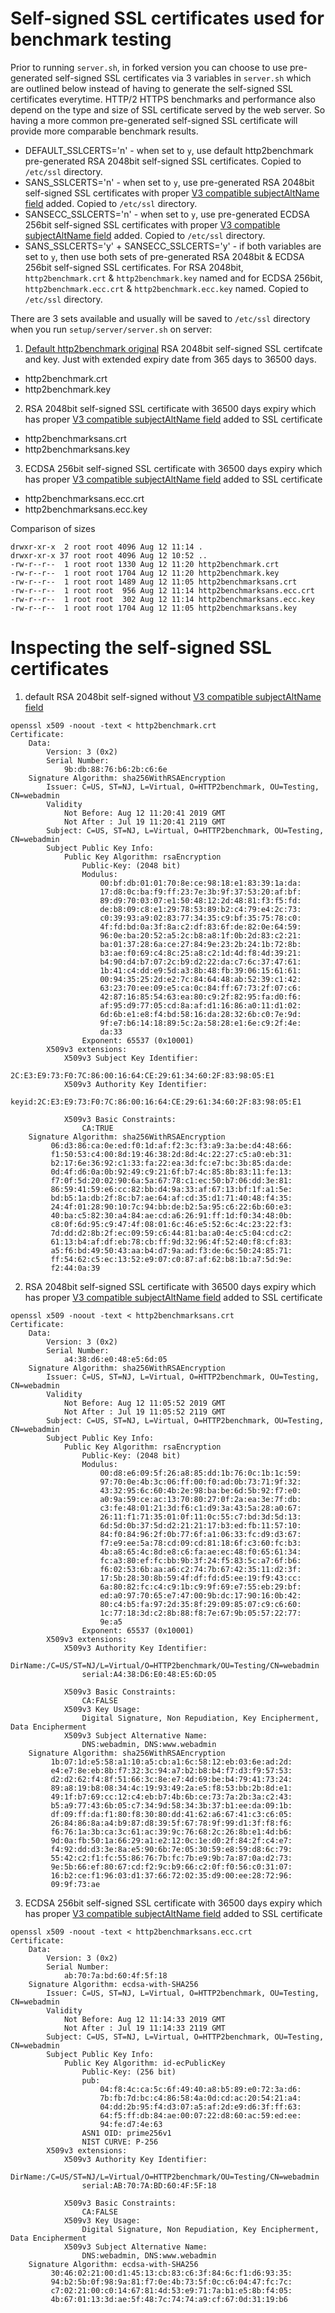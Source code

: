 # Self-signed SSL certificates used for benchmark testing

Prior to running `server.sh`, in forked version you can choose to use pre-generated self-signed SSL certificates via 3 variables in `server.sh` which are outlined below instead of having to generate the self-signed SSL certificates everytime. HTTP/2 HTTPS benchmarks and performance also depend on the type and size of SSL certificate served by the web server. So having a more common pre-generated self-signed SSL certificate will provide more comparable benchmark results.

* DEFAULT_SSLCERTS='n' - when set to `y`, use default http2benchmark pre-generated RSA 2048bit self-signed SSL certificates. Copied to `/etc/ssl` directory.
* SANS_SSLCERTS='n' - when set to `y`, use pre-generated RSA 2048bit self-signed SSL certificates with proper [V3 compatible subjectAltName field](http://wiki.cacert.org/FAQ/subjectAltName) added. Copied to `/etc/ssl` directory.
* SANSECC_SSLCERTS='n' - when set to `y`, use pre-generated ECDSA 256bit self-signed SSL certificates with proper [V3 compatible subjectAltName field](http://wiki.cacert.org/FAQ/subjectAltName) added. Copied to `/etc/ssl` directory.
*  SANS_SSLCERTS='y' + SANSECC_SSLCERTS='y' - if both variables are set to `y`, then use both sets of pre-generated RSA 2048bit & ECDSA 256bit self-signed SSL certificates. For RSA 2048bit,` http2benchmark.crt` & `http2benchmark.key` named and for ECDSA 256bit, `http2benchmark.ecc.crt` & `http2benchmark.ecc.key` named. Copied to `/etc/ssl` directory.

There are 3 sets available and usually will be saved to `/etc/ssl` directory when you run `setup/server/server.sh` on server:

1. [Default http2benchmark original](https://github.com/http2benchmark/http2benchmark) RSA 2048bit self-signed SSL certifcate and key. Just with extended expiry date from 365 days to 36500 days.

* http2benchmark.crt
* http2benchmark.key

2. RSA 2048bit self-signed SSL certificate with 36500 days expiry which has proper [V3 compatible subjectAltName field](http://wiki.cacert.org/FAQ/subjectAltName) added to SSL certificate

* http2benchmarksans.crt
* http2benchmarksans.key

3. ECDSA 256bit self-signed SSL certificate with 36500 days expiry which has proper [V3 compatible subjectAltName field](http://wiki.cacert.org/FAQ/subjectAltName) added to SSL certificate

* http2benchmarksans.ecc.crt
* http2benchmarksans.ecc.key

Comparison of sizes

```
drwxr-xr-x  2 root root 4096 Aug 12 11:14 .
drwxr-xr-x 37 root root 4096 Aug 12 10:52 ..
-rw-r--r--  1 root root 1330 Aug 12 11:20 http2benchmark.crt
-rw-r--r--  1 root root 1704 Aug 12 11:20 http2benchmark.key
-rw-r--r--  1 root root 1489 Aug 12 11:05 http2benchmarksans.crt
-rw-r--r--  1 root root  956 Aug 12 11:14 http2benchmarksans.ecc.crt
-rw-r--r--  1 root root  302 Aug 12 11:14 http2benchmarksans.ecc.key
-rw-r--r--  1 root root 1704 Aug 12 11:05 http2benchmarksans.key
```

# Inspecting the self-signed SSL certificates

1. default RSA 2048bit self-signed without [V3 compatible subjectAltName field](http://wiki.cacert.org/FAQ/subjectAltName)

```
openssl x509 -noout -text < http2benchmark.crt                                                    
Certificate:
    Data:
        Version: 3 (0x2)
        Serial Number:
            9b:db:88:76:b6:2b:c6:6e
    Signature Algorithm: sha256WithRSAEncryption
        Issuer: C=US, ST=NJ, L=Virtual, O=HTTP2benchmark, OU=Testing, CN=webadmin
        Validity
            Not Before: Aug 12 11:20:41 2019 GMT
            Not After : Jul 19 11:20:41 2119 GMT
        Subject: C=US, ST=NJ, L=Virtual, O=HTTP2benchmark, OU=Testing, CN=webadmin
        Subject Public Key Info:
            Public Key Algorithm: rsaEncryption
                Public-Key: (2048 bit)
                Modulus:
                    00:bf:db:01:01:70:8e:ce:98:18:e1:83:39:1a:da:
                    17:d8:0c:ba:f9:ff:23:7e:3b:9f:37:53:20:af:bf:
                    89:d9:70:03:07:e1:50:48:12:2d:48:81:f3:f5:fd:
                    de:b8:09:c8:e1:29:78:53:89:b2:c4:79:e4:2c:73:
                    c0:39:93:a9:02:83:77:34:35:c9:bf:35:75:78:c0:
                    4f:fd:bd:0a:3f:8a:c2:df:83:6f:de:82:0e:64:59:
                    96:0e:ba:20:52:a5:2c:b8:a8:1f:0b:2d:83:c2:21:
                    ba:01:37:28:6a:ce:27:84:9e:23:2b:24:1b:72:8b:
                    b3:ae:f0:69:c4:8c:25:a8:c2:1d:4d:f8:4d:39:21:
                    b4:90:d4:b7:07:2c:b9:d2:22:da:c7:6c:37:47:61:
                    1b:41:c4:dd:e9:5d:a3:8b:48:fb:39:06:15:61:61:
                    00:94:35:25:2d:e2:7c:84:64:48:ab:52:39:c1:42:
                    63:23:70:ee:09:e5:ca:0c:84:ff:67:73:2f:07:c6:
                    42:87:16:85:54:63:ea:80:c9:2f:82:95:fa:d0:f6:
                    af:95:d9:77:05:cd:8a:af:d1:16:86:a0:11:d1:02:
                    6d:6b:e1:e8:f4:bd:58:16:da:28:32:6b:c0:7e:9d:
                    9f:e7:b6:14:18:89:5c:2a:58:28:e1:6e:c9:2f:4e:
                    da:33
                Exponent: 65537 (0x10001)
        X509v3 extensions:
            X509v3 Subject Key Identifier: 
                2C:E3:E9:73:F0:7C:86:00:16:64:CE:29:61:34:60:2F:83:98:05:E1
            X509v3 Authority Key Identifier: 
                keyid:2C:E3:E9:73:F0:7C:86:00:16:64:CE:29:61:34:60:2F:83:98:05:E1

            X509v3 Basic Constraints: 
                CA:TRUE
    Signature Algorithm: sha256WithRSAEncryption
         06:d3:86:ca:0e:ed:f0:1d:af:f2:3c:f3:a9:3a:be:d4:48:66:
         f1:50:53:c4:00:8d:19:46:38:2d:8d:4c:22:27:c5:a0:eb:31:
         b2:17:6e:36:92:c1:33:fa:22:ea:3d:fc:e7:bc:3b:85:da:de:
         0d:4f:d6:0a:0b:92:49:c9:21:6f:b7:4c:85:8b:83:11:fe:13:
         f7:0f:5d:20:02:90:6a:5a:67:78:c1:ec:50:b7:06:dd:3e:81:
         86:59:41:59:e6:cc:82:bb:d4:9a:33:af:67:13:bf:1f:a1:5e:
         bd:b5:1a:db:2f:8c:b7:ae:64:af:cd:35:d1:71:40:48:f4:35:
         24:4f:01:28:90:10:7c:94:bb:de:b2:5a:95:c6:22:6b:60:e3:
         40:ba:c5:82:30:a4:84:ae:cd:a6:26:91:ff:1d:f0:34:48:0b:
         c8:0f:6d:95:c9:47:4f:08:01:6c:46:e5:52:6c:4c:23:22:f3:
         7d:dd:d2:8b:2f:ec:09:59:c6:44:81:ba:a0:4e:c5:04:cd:c2:
         61:13:b4:af:df:eb:78:cb:ff:9d:32:96:4f:52:40:f8:cf:83:
         a5:f6:bd:49:50:43:aa:b4:d7:9a:ad:f3:de:6c:50:24:85:71:
         ff:54:62:c5:ec:13:52:e9:07:c0:87:af:62:b8:1b:a7:5d:9e:
         f2:44:0a:39
```

2. RSA 2048bit self-signed SSL certificate with 36500 days expiry which has proper [V3 compatible subjectAltName field](http://wiki.cacert.org/FAQ/subjectAltName) added to SSL certificate

```
openssl x509 -noout -text < http2benchmarksans.crt
Certificate:
    Data:
        Version: 3 (0x2)
        Serial Number:
            a4:38:d6:e0:48:e5:6d:05
    Signature Algorithm: sha256WithRSAEncryption
        Issuer: C=US, ST=NJ, L=Virtual, O=HTTP2benchmark, OU=Testing, CN=webadmin
        Validity
            Not Before: Aug 12 11:05:52 2019 GMT
            Not After : Jul 19 11:05:52 2119 GMT
        Subject: C=US, ST=NJ, L=Virtual, O=HTTP2benchmark, OU=Testing, CN=webadmin
        Subject Public Key Info:
            Public Key Algorithm: rsaEncryption
                Public-Key: (2048 bit)
                Modulus:
                    00:d8:e6:09:5f:26:a8:85:dd:1b:76:0c:1b:1c:59:
                    97:70:0e:4b:3c:06:ff:00:f0:ad:0b:73:71:9f:32:
                    43:32:95:6c:60:4b:2e:98:ba:be:6d:5b:92:f7:e0:
                    a0:9a:59:ce:ac:13:70:80:27:0f:2a:ea:3e:7f:db:
                    c3:fe:48:01:21:3d:f6:c1:d9:3a:43:5a:28:a0:67:
                    26:11:f1:71:35:01:0f:11:0c:55:c7:bd:3d:5d:13:
                    6d:5d:0b:37:5d:d2:21:21:17:b3:ed:fb:11:57:10:
                    84:f0:84:96:2f:0b:77:6f:a1:06:33:fc:d9:d3:67:
                    f7:e9:ee:5a:78:cd:09:cd:81:18:6f:c3:60:fc:b3:
                    4b:a8:65:4c:8d:e8:c6:fa:ae:ec:48:f0:65:61:34:
                    fc:a3:80:ef:fc:bb:9b:3f:24:f5:83:5c:a7:6f:b6:
                    f6:02:53:6b:aa:a6:c2:74:7b:67:42:35:11:d2:3f:
                    17:5b:28:30:8b:59:4f:df:fd:d5:ee:19:f9:43:cc:
                    6a:80:82:fc:c4:c9:1b:c9:9f:69:e7:55:eb:29:bf:
                    ed:a0:97:70:65:e7:47:00:9b:dc:17:90:16:0b:42:
                    80:c4:b5:fa:97:2d:35:8f:29:09:85:07:c9:c6:60:
                    1c:77:18:3d:c2:8b:88:f8:7e:67:9b:05:57:22:77:
                    9e:a5
                Exponent: 65537 (0x10001)
        X509v3 extensions:
            X509v3 Authority Key Identifier: 
                DirName:/C=US/ST=NJ/L=Virtual/O=HTTP2benchmark/OU=Testing/CN=webadmin
                serial:A4:38:D6:E0:48:E5:6D:05

            X509v3 Basic Constraints: 
                CA:FALSE
            X509v3 Key Usage: 
                Digital Signature, Non Repudiation, Key Encipherment, Data Encipherment
            X509v3 Subject Alternative Name: 
                DNS:webadmin, DNS:www.webadmin
    Signature Algorithm: sha256WithRSAEncryption
         1b:07:1d:e5:58:a1:10:a5:cb:a1:6c:58:12:eb:03:6e:ad:2d:
         e4:e7:8e:eb:8b:f7:32:3c:94:a7:b2:b8:b4:f7:d3:f9:57:53:
         d2:d2:62:f4:8f:51:66:3c:8e:e7:4d:69:be:b4:79:41:73:24:
         89:a8:19:b8:08:34:4c:19:93:49:2a:e5:f8:53:bb:2b:8d:e1:
         49:1f:b7:69:cc:12:c4:eb:b7:4b:6b:ce:73:7a:2b:3a:c2:43:
         b5:a9:77:43:6b:05:c7:34:9d:58:34:3b:37:b1:ee:da:09:1b:
         df:09:ff:da:f1:80:f8:30:80:dd:41:62:a6:67:41:c3:c6:05:
         26:84:86:8a:a4:b9:87:d8:39:5f:67:78:9f:99:d1:3f:f8:f6:
         f6:76:1a:3b:ca:3c:61:ac:39:9c:76:68:2c:26:8b:e1:4d:b6:
         9d:0a:fb:50:1a:66:29:a1:e2:12:0c:1e:d0:2f:84:2f:c4:e7:
         f4:92:dd:d3:3e:8a:e5:90:6b:7e:05:30:59:e8:59:d8:6c:79:
         55:42:c2:f1:fc:55:86:76:7b:fc:7b:e9:9b:7a:87:0a:d2:73:
         9e:5b:66:ef:80:67:cd:f2:9c:b9:66:c2:0f:f0:56:c0:31:07:
         16:b2:ce:f1:96:03:d1:37:66:72:02:35:d9:00:ee:28:72:96:
         09:9f:73:ae
```

3. ECDSA 256bit self-signed SSL certificate with 36500 days expiry which has proper [V3 compatible subjectAltName field](http://wiki.cacert.org/FAQ/subjectAltName) added to SSL certificate

```
openssl x509 -noout -text < http2benchmarksans.ecc.crt
Certificate:
    Data:
        Version: 3 (0x2)
        Serial Number:
            ab:70:7a:bd:60:4f:5f:18
    Signature Algorithm: ecdsa-with-SHA256
        Issuer: C=US, ST=NJ, L=Virtual, O=HTTP2benchmark, OU=Testing, CN=webadmin
        Validity
            Not Before: Aug 12 11:14:33 2019 GMT
            Not After : Jul 19 11:14:33 2119 GMT
        Subject: C=US, ST=NJ, L=Virtual, O=HTTP2benchmark, OU=Testing, CN=webadmin
        Subject Public Key Info:
            Public Key Algorithm: id-ecPublicKey
                Public-Key: (256 bit)
                pub: 
                    04:f8:4c:ca:5c:6f:49:40:a8:b5:89:e0:72:3a:d6:
                    7b:fb:7d:bc:c4:86:58:4a:0d:cd:ac:20:54:21:a4:
                    04:dd:2b:95:f4:d3:07:a5:af:2d:e9:d6:3f:ff:63:
                    64:f5:ff:db:84:ae:00:07:22:d8:60:ac:59:ed:ee:
                    94:fe:d7:4e:63
                ASN1 OID: prime256v1
                NIST CURVE: P-256
        X509v3 extensions:
            X509v3 Authority Key Identifier: 
                DirName:/C=US/ST=NJ/L=Virtual/O=HTTP2benchmark/OU=Testing/CN=webadmin
                serial:AB:70:7A:BD:60:4F:5F:18

            X509v3 Basic Constraints: 
                CA:FALSE
            X509v3 Key Usage: 
                Digital Signature, Non Repudiation, Key Encipherment, Data Encipherment
            X509v3 Subject Alternative Name: 
                DNS:webadmin, DNS:www.webadmin
    Signature Algorithm: ecdsa-with-SHA256
         30:46:02:21:00:d1:45:13:cb:83:c6:3f:84:6c:f1:d6:93:35:
         94:b2:5b:0f:98:9a:81:f7:0e:4b:73:5f:0c:c6:04:47:fc:7c:
         c7:02:21:00:c0:14:67:81:4d:53:e9:71:7a:b1:e5:8b:f4:05:
         4b:67:01:13:3d:ae:5f:48:7c:74:74:a9:cf:67:0d:31:19:b6
```